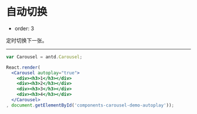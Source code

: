 # 自动切换

- order: 3

定时切换下一张。

---

````jsx
var Carousel = antd.Carousel;

React.render(
  <Carousel autoplay="true">
    <div><h3>1</h3></div>
    <div><h3>2</h3></div>
    <div><h3>3</h3></div>
    <div><h3>4</h3></div>
  </Carousel>
, document.getElementById('components-carousel-demo-autoplay'));
````

